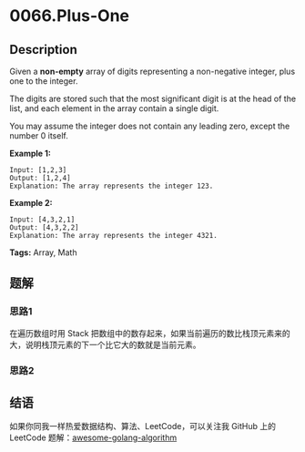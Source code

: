 # 0066.Plus-One

## Description

Given a **non-empty** array of digits representing a non-negative integer, plus one to the integer.

The digits are stored such that the most significant digit is at the head of the list, and each element in the array contain a single digit.

You may assume the integer does not contain any leading zero, except the number 0 itself.

**Example 1:**

```text
Input: [1,2,3]
Output: [1,2,4]
Explanation: The array represents the integer 123.
```

**Example 2:**

```text
Input: [4,3,2,1]
Output: [4,3,2,2]
Explanation: The array represents the integer 4321.
```

**Tags:** Array, Math

## 题解

### 思路1

在遍历数组时用 Stack 把数组中的数存起来，如果当前遍历的数比栈顶元素来的大，说明栈顶元素的下一个比它大的数就是当前元素。

### 思路2

## 结语

如果你同我一样热爱数据结构、算法、LeetCode，可以关注我 GitHub 上的 LeetCode 题解：[awesome-golang-algorithm](https://github.com/kylesliu/awesome-golang-algorithm)

